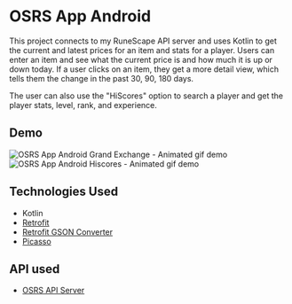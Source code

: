 # OSRS App Android

This project connects to my RuneScape API server and uses Kotlin to get the current and latest prices for an item and stats for a player. Users can enter an item and see what the current price is and how much it is up or down today. If a user clicks on an item, they get a more detail view, which tells them the change in the past 30, 90, 180 days. 

The user can also use the "HiScores" option to search a player and get the player stats, level, rank, and experience.

## Demo

![OSRS App Android Grand Exchange - Animated gif demo](DEMO/OSRS-Android-GIF.gif)
![OSRS App Android Hiscores - Animated gif demo](DEMO/OSRS-Android-GIF-HiScores.gif)


## Technologies Used
* Kotlin
* [Retrofit](https://square.github.io/retrofit/)
* [Retrofit GSON Converter](https://github.com/square/retrofit/tree/master/retrofit-converters/gson)
* [Picasso](https://square.github.io/picasso/)


## API used
* [OSRS API Server](https://github.com/Manrag-Nagra/OSRS-API-Server-Node)


